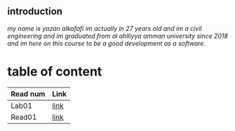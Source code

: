 ## introduction ##
*my name is yazan alkafafi im actually in 27 years old and im a civil engineering 
and im graduated from al ahlliyya amman university since 2018 
and im here on this course to be a good development as a software.*
# table of content #
|Read num     |Link    |
| ----------- | ------ |
|  Lab01      | [link](lab01.md)  |
|  Read01     | [link](read01.md) |



 
